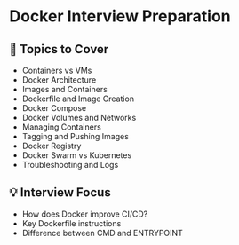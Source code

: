 # Docker Interview Preparation

## 📌 Topics to Cover

- Containers vs VMs
- Docker Architecture
- Images and Containers
- Dockerfile and Image Creation
- Docker Compose
- Docker Volumes and Networks
- Managing Containers
- Tagging and Pushing Images
- Docker Registry
- Docker Swarm vs Kubernetes
- Troubleshooting and Logs

## 💡 Interview Focus

- How does Docker improve CI/CD?
- Key Dockerfile instructions
- Difference between CMD and ENTRYPOINT
